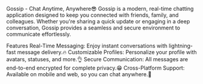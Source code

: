 Gossip - Chat Anytime, Anywhere😎 Gossip is a modern, real-time chatting application designed to keep you connected with friends, family, and colleagues. Whether you're sharing a quick update or engaging in a deep conversation, Gossip provides a seamless and secure environment to communicate effortlessly.

Features Real-Time Messaging: Enjoy instant conversations with lightning-fast message delivery.🔥 Customizable Profiles: Personalize your profile with avatars, statuses, and more.👌 Secure Communication: All messages are end-to-end encrypted for complete privacy.😁 Cross-Platform Support: Available on mobile and web, so you can chat anywhere.🙌
